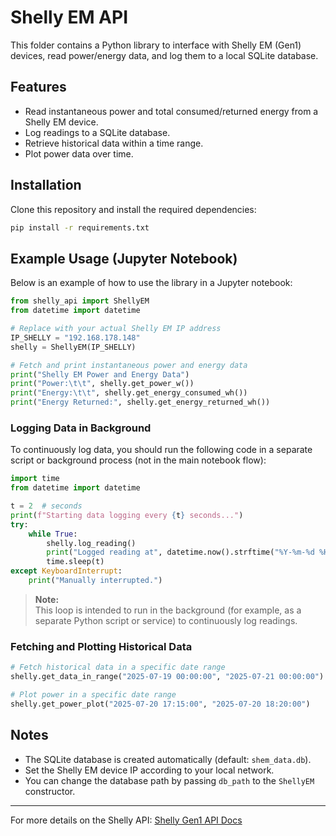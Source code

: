 # Shelly EM API

This folder contains a Python library to interface with Shelly EM (Gen1) devices, read power/energy data, and log them to a local SQLite database.

## Features

- Read instantaneous power and total consumed/returned energy from a Shelly EM device.
- Log readings to a SQLite database.
- Retrieve historical data within a time range.
- Plot power data over time.

## Installation

Clone this repository and install the required dependencies:

```sh
pip install -r requirements.txt
```

## Example Usage (Jupyter Notebook)

Below is an example of how to use the library in a Jupyter notebook:

```python
from shelly_api import ShellyEM
from datetime import datetime

# Replace with your actual Shelly EM IP address
IP_SHELLY = "192.168.178.148"
shelly = ShellyEM(IP_SHELLY)

# Fetch and print instantaneous power and energy data
print("Shelly EM Power and Energy Data")
print("Power:\t\t", shelly.get_power_w())
print("Energy:\t\t", shelly.get_energy_consumed_wh())
print("Energy Returned:", shelly.get_energy_returned_wh())
```

### Logging Data in Background

To continuously log data, you should run the following code in a separate script or background process (not in the main notebook flow):

```python
import time
from datetime import datetime

t = 2  # seconds
print(f"Starting data logging every {t} seconds...")
try:
    while True:
        shelly.log_reading()
        print("Logged reading at", datetime.now().strftime("%Y-%m-%d %H:%M:%S"))
        time.sleep(t)
except KeyboardInterrupt:
    print("Manually interrupted.")
```

> **Note:**  
> This loop is intended to run in the background (for example, as a separate Python script or service) to continuously log readings.

### Fetching and Plotting Historical Data

```python
# Fetch historical data in a specific date range
shelly.get_data_in_range("2025-07-19 00:00:00", "2025-07-21 00:00:00")

# Plot power in a specific date range
shelly.get_power_plot("2025-07-20 17:15:00", "2025-07-20 18:20:00")
```

## Notes

- The SQLite database is created automatically (default: `shem_data.db`).
- Set the Shelly EM device IP according to your local network.
- You can change the database path by passing `db_path` to the `ShellyEM` constructor.

---

For more details on the Shelly  API: [Shelly Gen1 API Docs](https://shelly-api-docs.shelly.cloud/gen1/)
